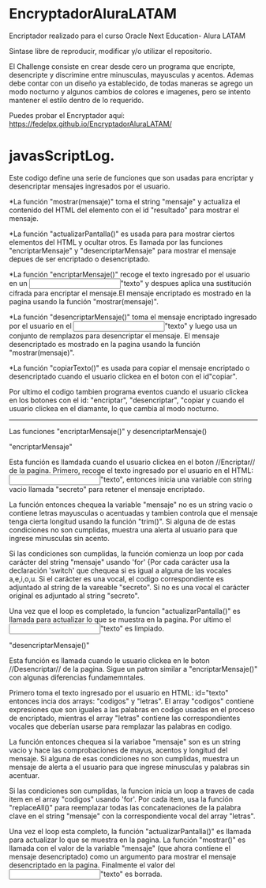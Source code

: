 # EncryptadorAluraLATAM

Encriptador realizado para el curso Oracle Next Education- Alura LATAM

Sintase libre de reproducir, modificar y/o utilizar el repositorio.

El Challenge consiste en crear desde cero un programa que encripte, desencripte y discrimine entre minusculas, mayusculas y acentos. Ademas debe contar con un diseño ya establecido, de todas maneras se agrego un modo nocturno y algunos cambios de colores e imagenes, pero se intento mantener el estilo dentro de lo requerido. 


Puedes probar el Encryptador aquí: https://fedelpx.github.io/EncryptadorAluraLATAM/


# javasScriptLog.

Este codigo define una serie de funciones que son usadas para encriptar y desencriptar mensajes ingresados por el usuario.

*La función "mostrar(mensaje)" toma el string "mensaje" y actualiza el contenido del HTML del elemento con el id "resultado" para mostrar el mensaje. 

*La función "actualizarPantalla()" es usada para para mostrar ciertos elementos del HTML y ocultar otros. Es llamada por las funciones "encriptarMensaje" y "desencriptarMensaje" para mostrar el mensaje depues de ser encriptado o desencriptado.

*La función "encriptarMensaje()" recoge el texto ingresado por el usuario en un <input>"texto" y despues aplica una sustitución cifrada para encriptar el mensaje.El mensaje encriptado es mostrado en la pagina usando la función "mostrar(mensaje)".

*La función "desencriptarMensaje()" toma el mensaje encriptado ingresado por el usuario en el <input>"texto" y luego usa un conjunto de remplazos para desencriptar el mensaje. El mensaje desencriptado es mostrado en la pagina usando la función "mostrar(mensaje)".

*La función "copiarTexto()" es usada para copiar el mensaje encriptado o desencriptado cuando el usuario clickea en el boton con el id"copiar".

Por ultimo el codigo tambien programa eventos cuando el usuario clickea en los botones con el id: "encriptar", "desencriptar", "copiar y cuando el usuario clickea en el diamante, lo que cambia al modo nocturno. 

-----------------------------------------------------------------------------------

 Las funciones "encriptarMensaje()" y desencriptarMensaje()

"encriptarMensaje" 

Esta función es llamdada cuando el usuario clickea en el boton //Encriptar// de la pagina. Primero, recoge el texto ingresado por el usuario en el HTML:
<input>"texto", entonces inicia una variable con string vacio llamada "secreto" para retener el mensaje encriptado.

La función entonces chequea la variable "mensaje" no es un string vacio o contiene letras mayusculas o acentuadas y tambien controla que el mensaje tenga cierta longitud usando la función "trim()". Si alguna de de estas condiciones no son cumplidas, muestra una alerta al usuario para que ingrese minusculas sin acento.

Si las condiciones son cumplidas, la función comienza un loop por cada carácter del string "mensaje" usando 'for' {Por cada carácter usa la declaración 'switch' que chequea si es igual a alguna de las vocales a,e,i,o,u. Si el carácter es una vocal, el codigo correspondiente es adjuntado al string de la vareable "secreto". Si no es una vocal el carácter original es adjuntado al string "secreto".

Una vez que el loop es completado, la funcion "actualizarPantalla()" es llamada para actualizar lo que se muestra en la pagina. Por ultimo el <input>"texto" es limpiado.


"desencriptarMensaje()"

Esta función es llamada cuando le usuario clickea en le boton //Desencriptar// de la pagina. Sigue un patron similar a "encriptarMensaje()" con algunas diferencias fundamemntales.

Primero toma el texto ingresado por el usuario en HTML: id="texto" entonces incia dos arrays: "codigos" y "letras". El array "codigos" contiene expresiones que son iguales a las palabras en codigo usadas en el proceso de encriptado, mientras el array "letras" contiene las correspondientes vocales que deberían usarse para remplazar las palabras en codigo.

La función entonces chequea si la variaboe "mensaje" son es un string vacio y hace las comprobaciones de mayus, acentos y longitud del mensaje. Si alguna de esas condiciones no son cumplidas, muestra un mensaje de alerta a el usuario para que ingrese minusculas y palabras sin acentuar. 

Si las condiciones son cumplidas, la funcion inicia un loop a traves de cada item en el array "codigos" usando 'for'. Por cada item, usa la función "replaceAll()" para reemplazar todas las concatenaciones de la palabra clave en el string "mensaje" con la correspondiente vocal del array "letras".

Una vez el loop esta completo, la función "actualizarPantalla()" es llamada para actualizar lo que se muestra en la pagina. La función "mostrar()" es llamada con el valor de la variable "mensaje" (que ahora contiene el mensaje desencriptado) como un argumento para mostrar el mensaje desencriptado en la pagina. Finalmente el valor del <input>"texto" es borrada. 







